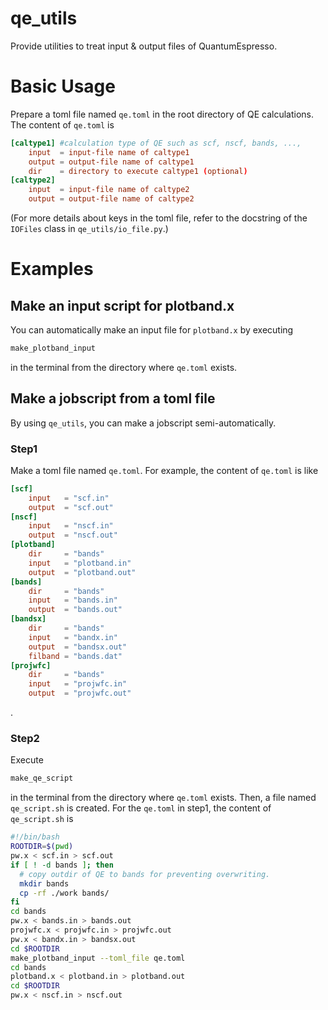 # qe_utils
Provide utilities to treat input & output files of QuantumEspresso.

# Basic Usage

Prepare a toml file named `qe.toml` in the root directory of QE calculations. The content of `qe.toml` is
```toml
[caltype1] #calculation type of QE such as scf, nscf, bands, ..., 
    input  = input-file name of caltype1
    output = output-file name of caltype1
    dir    = directory to execute caltype1 (optional)
[caltype2]
    input  = input-file name of caltype2
    output = output-file name of caltype2
```
(For more details about keys in the toml file, refer to the docstring of the `IOFiles` class in `qe_utils/io_file.py`.)

# Examples

## Make an input script for plotband.x
You can automatically make an input file for `plotband.x` by executing 
```bash
make_plotband_input 
```
in the terminal from the directory where `qe.toml` exists.

## Make a jobscript from a toml file
By using `qe_utils`, you can make a jobscript semi-automatically.

### Step1
Make a toml file named `qe.toml`. For example, the content of `qe.toml` is like
```toml
[scf]
    input   = "scf.in"
    output  = "scf.out"
[nscf]
    input   = "nscf.in"
    output  = "nscf.out"
[plotband]
    dir     = "bands"
    input   = "plotband.in"
    output  = "plotband.out"
[bands]
    dir     = "bands"
    input   = "bands.in"
    output  = "bands.out"
[bandsx]
    dir     = "bands"
    input   = "bandx.in"
    output  = "bandsx.out"
    filband = "bands.dat"
[projwfc]
    dir     = "bands"
    input   = "projwfc.in"
    output  = "projwfc.out"
```
.
### Step2
Execute 
```bash
make_qe_script
```
in the terminal from the directory where `qe.toml` exists.
Then, a file named `qe_script.sh` is created. For the `qe.toml` in step1, the content of 
`qe_script.sh` is
```bash
#!/bin/bash 
ROOTDIR=$(pwd)
pw.x < scf.in > scf.out
if [ ! -d bands ]; then
  # copy outdir of QE to bands for preventing overwriting.
  mkdir bands
  cp -rf ./work bands/
fi 
cd bands
pw.x < bands.in > bands.out
projwfc.x < projwfc.in > projwfc.out
pw.x < bandx.in > bandsx.out
cd $ROOTDIR
make_plotband_input --toml_file qe.toml
cd bands
plotband.x < plotband.in > plotband.out
cd $ROOTDIR
pw.x < nscf.in > nscf.out
```